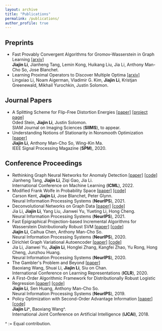 ```yaml
---
layout: archive
title: "Publications"
permalink: /publications/
author_profile: true
---
```


## Preprints
- Fast Provably Convergent Algorithms for Gromov-Wasserstein  in Graph Learning [[arxiv]](https://arxiv.org/abs/2205.08115) <br>
  **Jiajin Li**,  Jianheng Tang, Lemin Kong, Huikang Liu,  Jia Li, Anthony Man-Cho So, Jose Blanchet. 
- Learning Proximal Operators to Discover Multiple Optima   [[arxiv]](https://arxiv.org/pdf/2201.11945.pdf)  <br>
  Lingxiao Li, Noam Aigerman, Vladimir G. Kim, **Jiajin Li**, Kristjan Greenewald, Mikhail Yurochkin, Justin Solomon. <br>
  

## Journal Papers

- A Splitting Scheme for Flip-Free Distortion Energies [[paper]](https://arxiv.org/abs/2107.05200) [[project page]](http://odedstein.com/projects/flip-free-parametrization/index.html) <br>
  Oded Stein, **Jiajin Li**, Justin Solomon. <br>
  SIAM Journal on Imaging Sciences (**SIIMS**), to appear.
- Understanding Notions of Stationarity in Nonsmooth Optimization [[paper]](https://ieeexplore.ieee.org/document/9186389) 
   <br>
  **Jiajin Li**, Anthony Man-Cho So, Wing-Kin Ma. <br>
   IEEE Signal Processing Magazine (**SPM**), 2020. 
  
## Conference Proceedings
- Rethinking Graph Neural Networks for Anomaly Detection [[paper]](https://arxiv.org/abs/2205.15508) [[code]]() <br>
  Jianheng Tang, **Jiajin Li**, Ziqi Gao, Jia Li. <br>
  International Conference on Machine Learning (**ICML**), 2022. 
- Modified Frank Wolfe in Probability Space [[paper]](https://proceedings.neurips.cc/paper/2021/hash/79121bb953a3bd47c076f20234bafd2e-Abstract.html) [[code]]() <br>
  Carson Kent, **Jiajin Li**, Jose Blanchet, Peter Glynn. <br>
  Neural Information Processing Systems (**NeurIPS**), 2021. 
- Deconvolutional Networks on Graph Data [[paper]](https://arxiv.org/abs/2110.15528) [[code]]() <br>
  Jia Li, **Jiajin Li**, Yang Liu, Jianwei Yu, Yueting Li, Hong Cheng. <br>
  Neural Information Processing Systems (**NeurIPS**), 2021. 
- Fast Epigraphical Projection-based Incremental Algorithms for Wasserstein Distributionally Robust SVM [[paper]](https://arxiv.org/abs/2010.12865) [[code]]() <br>
  **Jiajin Li**, Caihua Chen, Anthony Man-Cho So. <br>
  Neural Information Processing Systems (**NeurIPS**), 2020.
- Dirichlet Graph Variational Autoencoder  [[paper]](https://arxiv.org/abs/2010.04408) [[code]]() <br>
  Jia Li, Jianwei Yu, **Jiajin Li**, Honglei Zhang, Kangfei Zhao, Yu Rong, Hong Cheng, Junzhou Huang. <br>
  Neural Information Processing Systems (**NeurIPS**), 2020.
- The Gambler's Problem and Beyond   [[paper]](https://arxiv.org/abs/2001.00102) <br>
  Baoxiang Wang, Shuai Li, **Jiajin Li**, Siu on Chan. <br>
  International Conference on Learning Representations (**ICLR**), 2020. 
- A First-Order Algorithmic Framework for  Distributionally Robust Logistic Regression  [[paper]](https://arxiv.org/abs/1910.12778) [[code]](https://github.com/gerrili1996/DRLR_NIPS2019_exp)<br>
  **Jiajin Li**, Sen Huang, Anthony Man-Cho So. <br>
  Neural Information Processing Systems (**NeurIPS**), 2019. 
- Policy Optimization with Second-Order Advantage Information  [[paper]](https://arxiv.org/abs/1805.03586) [[code]](https://github.com/wangbx66/Action-Subspace-Dependent) <br>
  **Jiajin Li^**, Baoxiang Wang^.  <br>
  International Joint Conference on Artificial Intelligence (**IJCAI**), 2018. 
  
^ := Equal contribution.
